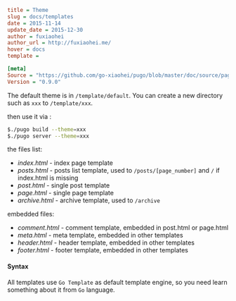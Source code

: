 ```ini
title = Theme
slug = docs/templates
date = 2015-11-14
update_date = 2015-12-30
author = fuxiaohei
author_url = http://fuxiaohei.me/
hover = docs
template =

[meta]
Source = "https://github.com/go-xiaohei/pugo/blob/master/doc/source/page/customize/template.md"
Version = "0.9.0"
```

The default theme is in `/template/default`. You can create a new directory such as `xxx` to `/template/xxx`.

then use it via :

```bash
$./pugo build --theme=xxx
$./pugo server --theme=xxx
```

the files list:

- *index.html* - index page template
- *posts.html* - posts list template, used to `/posts/[page_number]` and `/` if index.html is missing
- *post.html* - single post template
- *page.html* - single page template
- *archive.html* - archive template, used to `/archive`

embedded files:

- *comment.html* - comment template, embedded in post.html or page.html
- *meta.html* - meta template, embedded in other templates
- *header.html* - header template, embedded in other templates
- *footer.html* - footer template, embedded in other templates

#### Syntax

All templates use `Go Template` as default template engine, so you need learn something about it from `Go` language.
